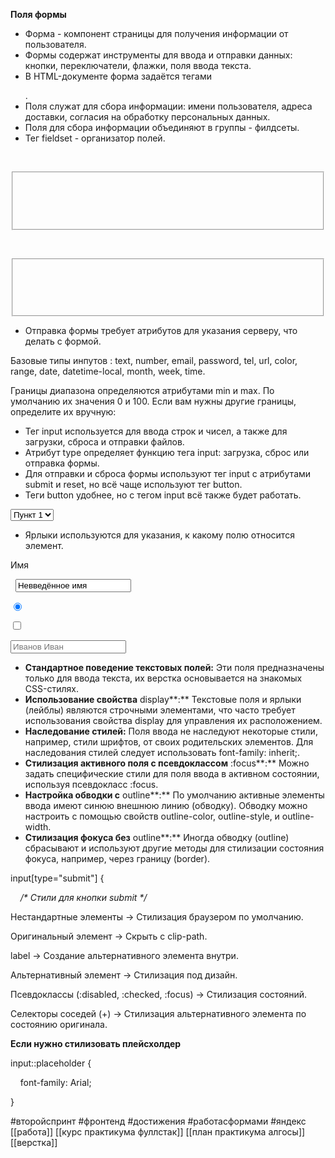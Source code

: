   

**Поля формы**

  

- Форма - компонент страницы для получения информации от пользователя.
- Формы содержат инструменты для ввода и отправки данных: кнопки, переключатели, флажки, поля ввода текста.
- В HTML-документе форма задаётся тегами <form></form>.
- Поля служат для сбора информации: имени пользователя, адреса доставки, согласия на обработку персональных данных.
- Поля для сбора информации объединяют в группы - филдсеты.
- Тег fieldset - организатор полей.

  

<form class="form">

    <fieldset class="form__contact-info">

        _<!-- Элементы формы для получения данных о пользователе -->_

    </fieldset>

    <fieldset class="form__delivery-info">

        _<!-- А тут — для информации о времени и адресе доставки -->_

    </fieldset>

</form>

  

- Отправка формы требует атрибутов для указания серверу, что делать с формой.

  

  

Базовые типы инпутов : text, number, email, password, tel, url, color, range, date, datetime-local, month, week, time.

  

Границы диапазона определяются атрибутами min и max. По умолчанию их значения 0 и 100. Если вам нужны другие границы, определите их вручную:

  

- Тег input используется для ввода строк и чисел, а также для загрузки, сброса и отправки файлов.
- Атрибут type определяет функцию тега input: загрузка, сброс или отправка формы.
- Для отправки и сброса формы используют тег input с атрибутами submit и reset, но всё чаще используют тег button.
- Теги button удобнее, но с тегом input всё также будет работать.

  

  

<select>

  <option>Пункт 1</option>

  <option>Пункт 2</option>

</select>

  

  

- Ярлыки используются для указания, к какому полю относится элемент.

<label>Имя

  <input type="text" value="Невведённое имя">

</label>

  

  

<input type="radio" checked> _<!-- поле единичного выбора (радиокнопка) -->_

<input type="checkbox"> _<!-- поле множественного выбора (флажок) -->_

  

<input type="text" name="firstname" placeholder="Иванов Иван" required> 

  

- **Стандартное поведение текстовых полей:** Эти поля предназначены только для ввода текста, их верстка основывается на знакомых CSS-стилях.
- **Использование свойства** display**:** Текстовые поля и ярлыки (лейблы) являются строчными элементами, что часто требует использования свойства display для управления их расположением.
- **Наследование стилей:** Поля ввода не наследуют некоторые стили, например, стили шрифтов, от своих родительских элементов. Для наследования стилей следует использовать font-family: inherit;.
- **Стилизация активного поля с псевдоклассом** :focus**:** Можно задать специфические стили для поля ввода в активном состоянии, используя псевдокласс :focus.
- **Настройка обводки с** outline**:** По умолчанию активные элементы ввода имеют синюю внешнюю линию (обводку). Обводку можно настроить с помощью свойств outline-color, outline-style, и outline-width.
- **Стилизация фокуса без** outline**:** Иногда обводку (outline) сбрасывают и используют другие методы для стилизации состояния фокуса, например, через границу (border).

  

  

input[type="submit"] {

    _/* Стили для кнопки submit */_

  

  

Нестандартные элементы → Стилизация браузером по умолчанию.

Оригинальный элемент → Скрыть с clip-path.

label → Создание альтернативного элемента внутри.

Альтернативный элемент → Стилизация под дизайн.

Псевдоклассы (:disabled, :checked, :focus) → Стилизация состояний.

Селекторы соседей (+) → Стилизация альтернативного элемента по состоянию оригинала.

  

**Если нужно стилизовать плейсхолдер**

input::placeholder {

    font-family: Arial;

}

 #второйспринт #фронтенд   #достижения  #работасформами #яндекс 
[[работа]]
[[курс практикума фуллстак]]
[[план практикума алгосы]]
[[верстка]]